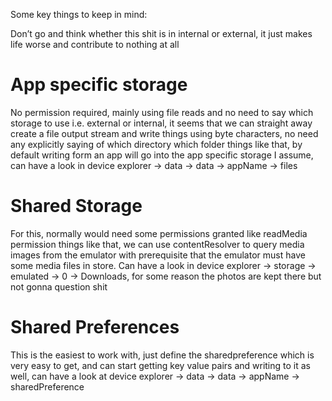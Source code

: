 Some key things to keep in mind:

Don’t go and think whether this shit is in internal or external, it just makes life worse and
contribute to nothing at all

# App specific storage

No permission required, mainly using file reads and no need to say which storage to use i.e.
external or internal, it seems that we can straight away create a file output stream and write
things using byte characters, no need any explicitly saying of which directory which folder things
like that, by default writing form an app will go into the app specific storage I assume, can have a
look in device explorer → data → data → appName → files

# Shared Storage

For this, normally would need some permissions granted like readMedia permission things like that,
we can use contentResolver to query media images from the emulator with prerequisite that the
emulator must have some media files in store. Can have a look in device explorer → storage →
emulated → 0 → Downloads, for some reason the photos are kept there but not gonna question shit

# Shared Preferences

This is the easiest to work with, just define the sharedpreference which is very easy to get, and
can start getting key value pairs and writing to it as well, can have a look at device explorer →
data → data → appName → sharedPreference
